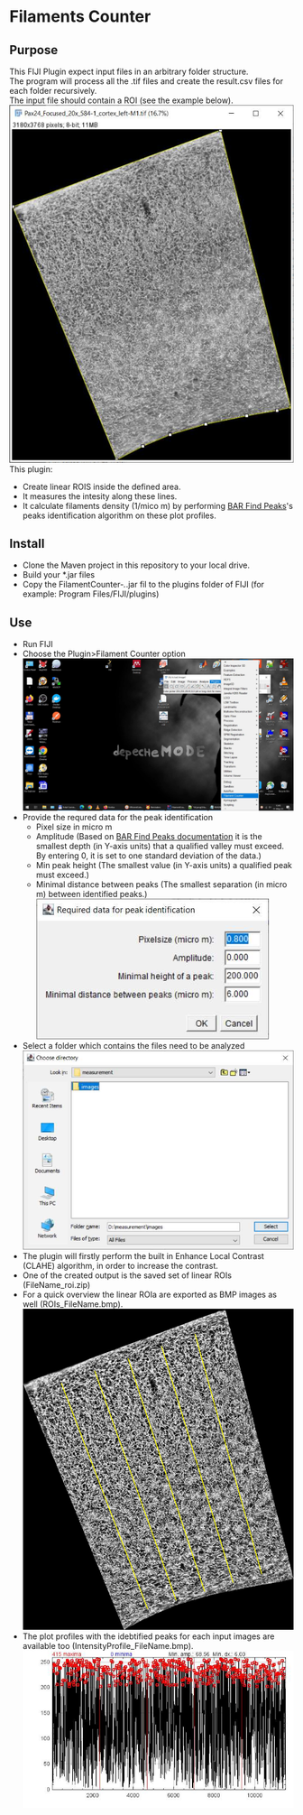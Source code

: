 # Filaments Counter

## Purpose
This FIJI Plugin expect input files in an arbitrary folder structure.  
The program will process all the .tif files and create the result.csv files for each folder recursively.  
The input file should contain a ROI (see the example below).  
![Input *.tif image example](./ImagesForDocumentation/Input.jpg)  
This plugin:
* Create linear ROIS inside the defined area. 
* It measures the intesity along these lines. 
* It calculate filaments density (1/mico m) by performing [BAR Find Peaks](https://imagej.net/plugins/find-peaks)'s peaks identification algorithm on these plot profiles.

## Install
* Clone the Maven project in this repository to your local drive.
* Build your *.jar files
* Copy the FilamentCounter-*.*.jar fil to the plugins folder of FIJI (for example: Program Files/FIJI/plugins)

## Use
* Run FIJI
* Choose the Plugin>Filament Counter option
![Choose Filament Counter Option](./ImagesForDocumentation/ChooseMenuOption.jpg)
* Provide the requred data for the peak identification
    * Pixel size in micro m  
	* Amplitude (Based on [BAR Find Peaks documentation](https://imagej.net/plugins/find-peaks) it is the smallest depth (in Y-axis units) that a qualified valley must exceed. By entering 0, it is set to one standard deviation of the data.)
    * Min peak height (The smallest value (in Y-axis units) a qualified peak must exceed.)
    * Minimal distance between peaks (The smallest separation (in micro m) between identified peaks.)  
![Choose Filament Counter Option](./ImagesForDocumentation/InputParameters.jpg) 
* Select a folder which contains the files need to be analyzed  
![Choose Folder](./ImagesForDocumentation/SelectFolder.jpg) 
* The plugin will firstly perform the built in Enhance Local Contrast (CLAHE) algorithm, in order to increase the contrast.
* One of the created output is the saved set of linear ROIs (FileName_roi.zip)
* For a quick overview the linear ROIa are exported as BMP images as well (ROIs_FileName.bmp).
![ROI's example](./ImagesForDocumentation/ROIs_Example.jpg)
* The plot profiles with the idebtified peaks for each input images are available too (IntensityProfile_FileName.bmp).
![Intensity profile example](./ImagesForDocumentation/IntensityProfile_Example.jpg)


